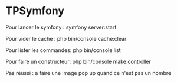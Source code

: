 # TPSymfony

Pour lancer le symfony :
    symfony server:start

Pour vider le cache :
    php bin/console cache:clear

Pour lister les commandes: 
    php bin/console list

Pour faire un constructeur:
    php bin/console make:controller <name>


Pas réussi : 
     a faire une image pop up quand ce n'est pas un nombre
     